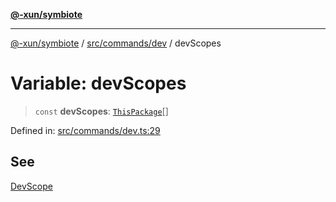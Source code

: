 [**@-xun/symbiote**](../../../../README.md)

***

[@-xun/symbiote](../../../../README.md) / [src/commands/dev](../README.md) / devScopes

# Variable: devScopes

> `const` **devScopes**: [`ThisPackage`](../../../configure/enumerations/ThisPackageGlobalScope.md#thispackage)[]

Defined in: [src/commands/dev.ts:29](https://github.com/Xunnamius/symbiote/blob/03d0f5ec06412a1a9df5554ab91ab42206eb76e6/src/commands/dev.ts#L29)

## See

[DevScope](../../../configure/enumerations/ThisPackageGlobalScope.md)
